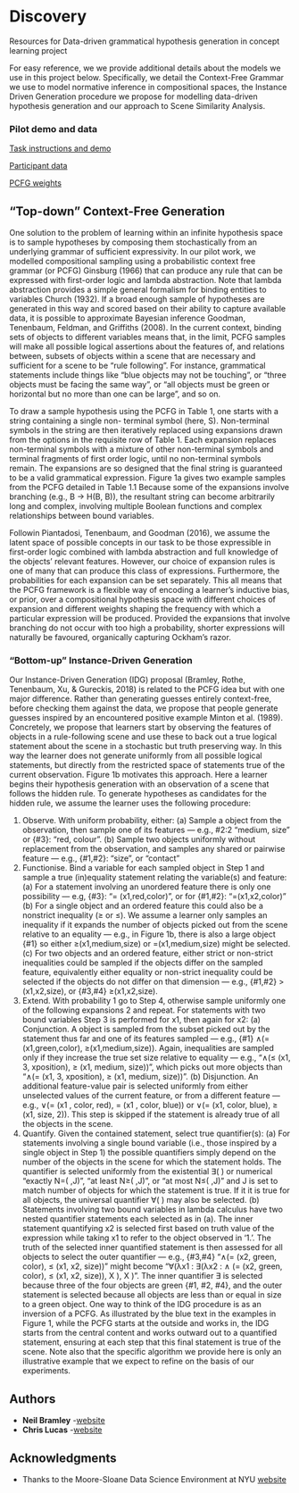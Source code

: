 # Discovery
Resources for Data-driven grammatical hypothesis generation in concept learning project

For easy reference, we we provide additional details about the models we use in this project below. Specifically, we detail the Context-Free Grammar we use to model normative inference in compositional spaces, the Instance Driven Generation procedure we propose for modelling data-driven hypothesis generation and our approach to Scene Similarity Analysis.

### Pilot demo and data

[Task instructions and demo](https://www.bramleylab.ppls.ed.ac.uk/experiments/zendo/task.html)
<!-- (https://neilrbramley.com/experiments/zendo/main.html) -->

[Participant data](https://github.com/neilbramley/discovery/blob/master/results_processed.rdata)

[PCFG weights](https://github.com/neilbramley/discovery/blob/master/pcfg_weights.csv)

<!-- [Technical annex](https://github.com/neilbramley/discovery/blob/master/technical_annex.pdf) -->


## “Top-down” Context-Free Generation

One solution to the problem of learning within an infinite hypothesis space is to sample hypotheses by composing them stochastically from an underlying grammar of sufficient expressivity. In our pilot work, we modelled compositional sampling using a probabilistic context free grammar (or PCFG) Ginsburg (1966) that can produce any rule that can be expressed with first-order logic and lambda abstraction. Note that lambda abstraction provides a simple general formalism for binding entities to variables Church (1932). If a broad enough sample of hypotheses are generated in this way and scored based on their ability to capture available data, it is possible to approximate Bayesian inference Goodman, Tenenbaum, Feldman, and Griffiths (2008). In the current context, binding sets of objects to different variables means that, in the limit, PCFG samples will make all possible logical assertions about the features of, and relations between, subsets of objects within a scene that are necessary and sufficient for a scene to be “rule following”. For instance, grammatical statements include things like “blue objects may not be touching”, or “three objects must be facing the same way”, or “all objects must be green or horizontal but no more than one can be large”, and so on.

To draw a sample hypothesis using the PCFG in Table 1, one starts with a string containing a single non- terminal symbol (here, S). Non-terminal symbols in the string are then iteratively replaced using expansions drawn from the options in the requisite row of Table 1. Each expansion replaces non-terminal symbols with a mixture of other non-terminal symbols and terminal fragments of first order logic, until no non-terminal symbols remain. The expansions are so designed that the final string is guaranteed to be a valid grammatical expression. Figure 1a gives two example samples from the PCFG detailed in Table 1.1 Because some of the expansions involve branching (e.g., B → H(B, B)), the resultant string can become arbitrarily long and complex, involving multiple Boolean functions and complex relationships between bound variables.

Followin Piantadosi, Tenenbaum, and Goodman (2016), we assume the latent space of possible concepts in our task to be those expressible in first-order logic combined with lambda abstraction and full knowledge of the objects’ relevant features. However, our choice of expansion rules is one of many that can produce this class of expressions. Furthermore, the probabilities for each expansion can be set separately. This all means that the PCFG framework is a flexible way of encoding a learner’s inductive bias, or prior, over a compositional hypothesis space with different choices of expansion and different weights shaping the frequency with which a particular expression will be produced. Provided the expansions that involve branching do not occur with too high a probability, shorter expressions will naturally be favoured, organically capturing Ockham’s razor.

### “Bottom-up” Instance-Driven Generation

Our Instance-Driven Generation (IDG) proposal (Bramley, Rothe, Tenenbaum, Xu, & Gureckis, 2018) is related to the PCFG idea but with one major difference. Rather than generating guesses entirely context-free, before checking them against the data, we propose that people generate guesses inspired by an encountered positive example Minton et al. (1989). Concretely, we propose that learners start by observing the features of objects in a rule-following scene and use these to back out a true logical statement about the scene in a stochastic but truth preserving way. In this way the learner does not generate uniformly from all possible logical statements, but directly from the restricted space of statements true of the current observation. Figure 1b motivates this approach. Here a learner begins their hypothesis generation with an observation of a scene that follows the hidden rule. To generate hypotheses as candidates for the hidden rule, we assume the learner uses the following procedure:
1. Observe. With uniform probability, either:
(a) Sample a object from the observation, then sample one of its features — e.g., #2:2 “medium, size”
or {#3}: “red, colour”.
(b) Sample two objects uniformly without replacement from the observation, and samples any shared or
pairwise feature — e.g., {#1,#2}: “size”, or “contact”
2. Functionise. Bind a variable for each sampled object in Step 1 and sample a true (in)equality statement relating the variable(s) and feature:
(a) For a statement involving an unordered feature there is only one possibility — e.g, {#3}: “= (x1,red,color)”, or for {#1,#2}: “=(x1,x2,color)”
(b) For a single object and an ordered feature this could also be a nonstrict inequality (≥ or ≤). We assume a learner only samples an inequality if it expands the number of objects picked out from the scene relative to an equality — e.g., in Figure 1b, there is also a large object {#1} so either ≥(x1,medium,size) or =(x1,medium,size) might be selected.
(c) For two objects and an ordered feature, either strict or non-strict inequalities could be sampled if the objects differ on the sampled feature, equivalently either equality or non-strict inequality could be selected if the objects do not differ on that dimension — e.g., {#1,#2} >(x1,x2,size), or {#3,#4} ≥(x1,x2,size).
3. Extend. With probability 1 go to Step 4, otherwise sample uniformly one of the following expansions 2
and repeat. For statements with two bound variables Step 3 is performed for x1, then again for x2:
(a) Conjunction. A object is sampled from the subset picked out by the statement thus far and one of its features sampled — e.g., {#1} ∧(= (x1,green,color), ≥(x1,medium,size)). Again, inequalities are sampled only if they increase the true set size relative to equality — e.g., “∧(≤ (x1, 3, xposition),
≥ (x1, medium, size))”, which picks out more objects than “∧(= (x1, 3, xposition), ≥ (x1, medium, size))”.
(b) Disjunction. An additional feature-value pair is selected uniformly from either unselected values of the current feature, or from a different feature — e.g., ∨(= (x1 , color, red), = (x1 , color, blue)) or ∨(= (x1, color, blue), ≥ (x1, size, 2)). This step is skipped if the statement is already true of all the objects in the scene.
4. Quantify. Given the contained statement, select true quantifier(s):
(a) For statements involving a single bound variable (i.e., those inspired by a single object in Step 1) the
possible quantifiers simply depend on the number of the objects in the scene for which the statement holds. The quantifier is selected uniformly from the existential ∃( ) or numerical “exactly N=( ,J)”, “at least N≥( ,J)”, or “at most N≤( ,J)” and J is set to match number of objects for which the statement is true. If it it is true for all objects, the universal quantifier ∀( ) may also be selected.
(b) Statements involving two bound variables in lambda calculus have two nested quantifier statements each selected as in (a). The inner statement quantifying x2 is selected first based on truth value of the expression while taking x1 to refer to the object observed in ‘1.’. The truth of the selected inner quantified statement is then assessed for all objects to select the outer quantifier — e.g., {#3,#4} “∧(= (x2, green, color), ≤ (x1, x2, size))” might become “∀(λx1 : ∃(λx2 : ∧ (= (x2, green, color), ≤ (x1, x2, size)), X ), X )”. The inner quantifier ∃ is selected because three of the four objects are green {#1, #2, #4}, and the outer statement is selected because all objects are less than or equal in size to a green object.
One way to think of the IDG procedure is as an inversion of a PCFG. As illustrated by the blue text in the examples in Figure 1, while the PCFG starts at the outside and works in, the IDG starts from the central content and works outward out to a quantified statement, ensuring at each step that this final statement is true of the scene. Note also that the specific algorithm we provide here is only an illustrative example that we expect to refine on the basis of our experiments.

## Authors

* **Neil Bramley** -[website](https://bramleylab.ppls.ed.ac.uk)
* **Chris Lucas** -[website](https://homepages.inf.ed.ac.uk/clucas2/)
<!-- * **Anselm Rothe** - [website](http://anselmrothe.github.io/) -->
<!-- * **Josh Tenenbaum** - [website](http://web.mit.edu/cocosci/josh.html) -->
<!-- * **Fei Xu** - [website](http://https://psychology.berkeley.edu/people/fei-xu) -->
<!-- * **Todd Gureckis** - [website](http://psych.nyu.edu/gureckis/) -->

## Acknowledgments

* Thanks to the Moore-Sloane Data Science Environment at NYU [website](https://cds.nyu.edu/mooresloan/)
